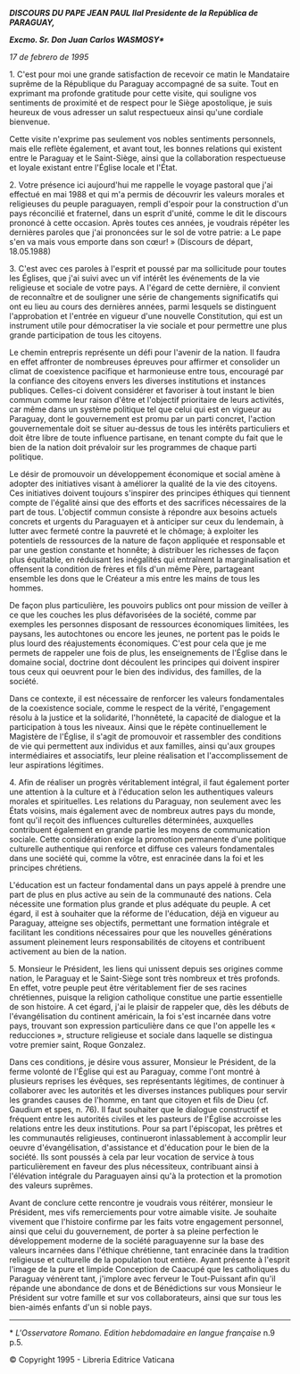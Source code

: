 ***DISCOURS DU PAPE JEAN PAUL II******al Presidente de la República de PARAGUAY,***

***Excmo. Sr. Don Juan Carlos WASMOSY\****

*17 de febrero de 1995*

1\. C'est pour moi une grande satisfaction de recevoir ce matin le Mandataire suprême de la République du Paraguay accompagné de sa suite. Tout en exprimant ma profonde gratitude pour cette visite, qui souligne vos sentiments de proximité et de respect pour le Siège apostolique, je suis heureux de vous adresser un salut respectueux ainsi qu'une cordiale bienvenue.

Cette visite n'exprime pas seulement vos nobles sentiments personnels, mais elle reflète également, et avant tout, les bonnes relations qui existent entre le Paraguay et le Saint-Siège, ainsi que la collaboration respectueuse et loyale existant entre l'Église locale et l'État.

2\. Votre présence ici aujourd'hui me rappelle le voyage pastoral que j'ai effectué en mai 1988 et qui m'a permis de découvrir les valeurs morales et religieuses du peuple paraguayen, rempli d'espoir pour la construction d'un pays réconcilié et fraternel, dans un esprit d'unité, comme le dit le discours prononcé à cette occasion. Après toutes ces années, je voudrais répéter les dernières paroles que j'ai prononcées sur le sol de votre patrie: a Le pape s'en va mais vous emporte dans son cœur! » (Discours de départ, 18.05.1988)

3\. C'est avec ces paroles à l'esprit et poussé par ma sollicitude pour toutes les Églises, que j'ai suivi avec un vif intérêt les événements de la vie religieuse et sociale de votre pays. A l'égard de cette dernière, il convient de reconnaître et de souligner une série de changements significatifs qui ont eu lieu au cours des dernières années, parmi lesquels se distinguent l'approbation et l'entrée en vigueur d'une nouvelle Constitution, qui est un instrument utile pour démocratiser la vie sociale et pour permettre une plus grande participation de tous les citoyens.

Le chemin entrepris représente un défi pour l'avenir de la nation. Il faudra en effet affronter de nombreuses épreuves pour affirmer et consolider un climat de coexistence pacifique et harmonieuse entre tous, encouragé par la confiance des citoyens envers les diverses institutions et instances publiques. Celles-ci doivent considérer et favoriser à tout instant le bien commun comme leur raison d'être et l'objectif prioritaire de leurs activités, car même dans un système politique tel que celui qui est en vigueur au Paraguay, dont le gouvernement est promu par un parti concret, l'action gouvernementale doit se situer au-dessus de tous les intérêts particuliers et doit être libre de toute influence partisane, en tenant compte du fait que le bien de la nation doit prévaloir sur les programmes de chaque parti politique.

Le désir de promouvoir un développement économique et social amène à adopter des initiatives visant à améliorer la qualité de la vie des citoyens. Ces initiatives doivent toujours s'inspirer des principes éthiques qui tiennent compte de l'égalité ainsi que des efforts et des sacrifices nécessaires de la part de tous. L'objectif commun consiste à répondre aux besoins actuels concrets et urgents du Paraguayen et à anticiper sur ceux du lendemain, à lutter avec fermeté contre la pauvreté et le chômage; à exploiter les potentiels de ressources de la nature de façon appliquée et responsable et par une gestion constante et honnête; à distribuer les richesses de façon plus équitable, en réduisant les inégalités qui entraînent la marginalisation et offensent la condition de frères et fils d'un même Père, partageant ensemble les dons que le Créateur a mis entre les mains de tous les hommes.

De façon plus particulière, les pouvoirs publics ont pour mission de veiller à ce que les couches les plus défavorisées de la société, comme par exemples les personnes disposant de ressources économiques limitées, les paysans, les autochtones ou encore les jeunes, ne portent pas le poids le plus lourd des réajustements économiques. C'est pour cela que je me permets de rappeler une fois de plus, les enseignements de l'Église dans le domaine social, doctrine dont découlent les principes qui doivent inspirer tous ceux qui oeuvrent pour le bien des individus, des familles, de la société.

Dans ce contexte, il est nécessaire de renforcer les valeurs fondamentales de la coexistence sociale, comme le respect de la vérité, l'engagement résolu à la justice et la solidarité, l'honnêteté, la capacité de dialogue et la participation à tous les niveaux. Ainsi que le répète continuellement le Magistère de l'Église, il s'agit de promouvoir et rassembler des conditions de vie qui permettent aux individus et aux familles, ainsi qu'aux groupes intermédiaires et associatifs, leur pleine réalisation et l'accomplissement de leur aspirations légitimes.

4\. Afin de réaliser un progrès véritablement intégral, il faut également porter une attention à la culture et à l'éducation selon les authentiques valeurs morales et spirituelles. Les relations du Paraguay, non seulement avec les États voisins, mais également avec de nombreux autres pays du monde, font qu'il reçoit des influences culturelles déterminées, auxquelles contribuent également en grande partie les moyens de communication sociale. Cette considération exige la promotion permanente d'une politique culturelle authentique qui renforce et diffuse ces valeurs fondamentales dans une société qui, comme la vôtre, est enracinée dans la foi et les principes chrétiens.

L'éducation est un facteur fondamental dans un pays appelé à prendre une part de plus en plus active au sein de la communauté des nations. Cela nécessite une formation plus grande et plus adéquate du peuple. A cet égard, il est à souhaiter que la réforme de l'éducation, déjà en vigueur au Paraguay, atteigne ses objectifs, permettant une formation intégrale et facilitant les conditions nécessaires pour que les nouvelles générations assument pleinement leurs responsabilités de citoyens et contribuent activement au bien de la nation.

5\. Monsieur le Président, les liens qui unissent depuis ses origines comme nation, le Paraguay et le Saint-Siège sont très nombreux et très profonds. En effet, votre peuple peut être véritablement fier de ses racines chrétiennes, puisque la religion catholique constitue une partie essentielle de son histoire. A cet égard, j'ai le plaisir de rappeler que, dès les débuts de l'évangélisation du continent américain, la foi s'est incarnée dans votre pays, trouvant son expression particulière dans ce que l'on appelle les « reducciones », structure religieuse et sociale dans laquelle se distingua votre premier saint, Roque Gonzalez.

Dans ces conditions, je désire vous assurer, Monsieur le Président, de la ferme volonté de l'Église qui est au Paraguay, comme l'ont montré à plusieurs reprises les évêques, ses représentants légitimes, de continuer à collaborer avec les autorités et les diverses instances publiques pour servir les grandes causes de l'homme, en tant que citoyen et fils de Dieu (cf. Gaudium et spes, n. 76). Il faut souhaiter que le dialogue constructif et fréquent entre les autorités civiles et les pasteurs de l'Église accroisse les relations entre les deux institutions. Pour sa part l'épiscopat, les prêtres et les communautés religieuses, continueront inlassablement à accomplir leur oeuvre d'évangélisation, d'assistance et d'éducation pour le bien de la société. Ils sont poussés à cela par leur vocation de service à tous particulièrement en faveur des plus nécessiteux, contribuant ainsi à l'élévation intégrale du Paraguayen ainsi qu'à la protection et la promotion des valeurs suprêmes.

Avant de conclure cette rencontre je voudrais vous réitérer, monsieur le Président, mes vifs remerciements pour votre aimable visite. Je souhaite vivement que l'histoire confirme par les faits votre engagement personnel, ainsi que celui du gouvernement, de porter à sa pleine perfection le développement moderne de la société paraguayenne sur la base des valeurs incarnées dans l'éthique chrétienne, tant enracinée dans la tradition religieuse et culturelle de la population tout entière. Ayant présente à l'esprit l'image de la pure et limpide Conception de Caacupé que les catholiques du Paraguay vénèrent tant, j'implore avec ferveur le Tout-Puissant afin qu'il répande une abondance de dons et de Bénédictions sur vous Monsieur le Président sur votre famille et sur vos collaborateurs, ainsi que sur tous les bien-aimés enfants d'un si noble pays.

* * *

\* *L'Osservatore Romano. Edition hebdomadaire en langue française* n.9 p.5.

© Copyright 1995 \- Libreria Editrice Vaticana